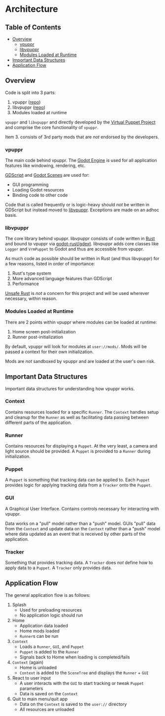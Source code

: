 # Architecture

## Table of Contents

- [Overview](#overview)
    - [vpuppr](#vpuppr)
    - [libvpuppr](#libvpuppr)
    - [Modules Loaded at Runtime](#modules-loaded-at-runtime)
- [Important Data Structures](#important-data-structures)
- [Application Flow](#application-flow)

## Overview

Code is split into 3 parts:

1. vpuppr ([repo](https://github.com/virtual-puppet-project/vpuppr))
2. libvpuppr ([repo](https://github.com/virtual-puppet-project/libvpuppr))
3. Modules loaded at runtime

`vpuppr` and `libvpuppr` and directly developed by the [Virtual Puppet Project](https://github.com/virtual-puppet-project) and comprise the core functionality of `vpuppr`.

Item 3. consists of 3rd party mods that are _not_ endorsed by the developers.

### vpuppr

The main code behind vpuppr. The [Godot Engine](https://godotengine.org/) is used for all application
features like windowing, rendering, etc.

[GDScript](https://docs.godotengine.org/en/stable/tutorials/scripting/gdscript/gdscript_basics.html) and
[Godot Scenes](https://docs.godotengine.org/en/stable/classes/class_packedscene.html) are
used for:

- GUI programming
- Loading Godot resources
- Binding code to other code

Code that is called frequently or is logic-heavy should _not_ be written in GDScript but instead
moved to [libvpuppr](#libvpuppr). Exceptions are made on an adhoc basis.

### libvpuppr

The core library behind vpuppr. libvpuppr consists of code written in [Rust](https://www.rust-lang.org/)
and bound to vpuppr via [godot-rust/gdext](https://github.com/godot-rust/gdext).
libvpuppr adds core classes like `Logger` and `VrmPuppet` to Godot and thus are accessible from vpuppr.

As much code as possible should be written in Rust (and thus libvpuppr) for a few reasons, listed in
order of importance:

1. Rust's type system
2. More advanced language features than GDScript
3. Performance

[Unsafe Rust](https://doc.rust-lang.org/book/ch19-01-unsafe-rust.html) is _not_ a concern for this project
and will be used wherever necessary, within reason.

### Modules Loaded at Runtime

There are 2 points within vpuppr where modules can be loaded at runtime:

1. Home screen post-initialization
2. Runner post-initialization

By default, vpuppr will look for modules at `user://mods/`. Mods will be passed a context
for their own initialization.

Mods are _not_ sandboxed by vpuppr and are loaded at the user's own risk.

## Important Data Structures

Important data structures for understanding how vpuppr works.

### Context

Contains resources loaded for a specific `Runner`. The `Context` handles setup and cleanup
for the `Runner` as well as facilitating data passing between different parts of the application.

### Runner

Contains resources for displaying a `Puppet`. At the very least, a camera and light source should
be provided. A `Puppet` is provided to a `Runner` during initialization.

### Puppet

A `Puppet` is something that tracking data can be applied to. Each `Puppet` provides logic
for applying tracking data from a `Tracker` onto the `Puppet`.

### GUI

A Graphical User Interface. Contains controls necessary for interacting with vpuppr.

Data works on a "pull" model rather than a "push" model. GUIs "pull" data from the `Context`
and update data on the `Context` rather than a "push" model where data updated as an event that is
received by other parts of the application.

### Tracker

Something that provides tracking data. A `Tracker` does _not_ define how to apply data to a `Puppet`.
A `Tracker` only provides data.

## Application Flow

The general application flow is as follows:

1. Splash
    - Used for preloading resources
    - No application logic should run
2. Home
    - Application data loaded
    - Home mods loaded
    - `Runner`s can be run
3. `Context`
    - Loads a `Runner`, `GUI`, and `Puppet`
    - `Puppet` is added to the `Runner`
    - Signals back to Home when loading is completed/fails
4. `Context` (again)
    - Home is unloaded
    - `Context` is added to the `SceneTree` and displays the `Runner` + `GUI`
5. React to user input
    - A user interacts with the `GUI` to start tracking or tweak `Puppet` parameters
    - Data is saved on the `Context`
6. Quit to main menu/quit app
    - Data on the `Context` is saved to the `user://` directory
    - All resources are unloaded
